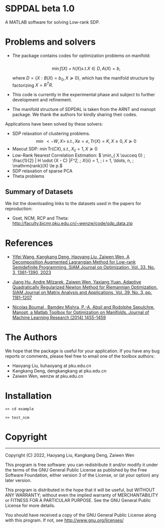  

 # SDPDAL beta 1.0
 A MATLAB software for solving Low-rank SDP.

 # Problems and solvers
 - The package contains codes for optimization problems on manifold:   
    ​        $$\min  f(X) + h(X)  s.t. X \in D, A(X) = b,$$ 
    
    where $D = \{X: B(X)=b_0, X\succeq 0\}$, which has the manifold structure by factorizing $X = R^TR$. 
 - This code is currently in the experimental phase and subject to further development and refinement. 
 - The manifold structure of SDPDAL is taken from the ARNT and manopt package.  We thank the authors for kindly sharing their codes. 

Applications have been solved by these solvers:
- SDP relaxation of clustering problems.
  $$\min \;  <-W,X>\;  s.t., Xe = e, Tr(X) = K, X \geq 0, X\succeq 0$$
- Maxcut SDP: $\min  \mathrm{Tr}(CX), s.t., X_{ii}=1, X \succeq 0$
- Low-Rank Nearest Correlation  Estimation: $ \min_{ X \succeq 0} \; \frac{1}{2} \| H \odot (X - C) \|_F^2, \; X_{ii} = 1, \; i = 1, \ldots, n, \; \mathrm{rank}(X) \le p.$
- SDP relaxation of sparse PCA
- Theta problems

## Summary of Datasets 
We list the downloading links to the datasets used in the papers for reproduction:
* Gset, NCM, RCP and Theta: http://faculty.bicmr.pku.edu.cn/~wenzw/code/sdp_data.zip

# References
- [Yifei Wang, Kangkang Deng, Haoyang Liu, Zaiwen Wen, A Decomposition Augmented Lagrangian Method for Low-rank Semidefinite Programming, SIAM Journal on Optimization, Vol. 33, No. 3, 1361-1390, 2023](https://arxiv.org/pdf/2109.11707.pdf)

- [Jiang Hu, Andre Milzarek, Zaiwen Wen, Yaxiang Yuan. Adaptive Quadratically Regularized Newton Method for Riemannian Optimization. SIAM Journal on Matrix Analysis and Applications, Vol. 39, No. 3, pp. 1181–1207](https://epubs.siam.org/doi/10.1137/17M1142478)

- [Nicolas Boumal , Bamdev Mishra, P.-A. Absil and Rodolphe Sepulchre. Manopt, a Matlab Toolbox for Optimization on Manifolds. Journal of Machine Learning Research (2014) 1455-1459](http://jmlr.org/papers/v15/boumal14a.html)




 # The Authors
 We hope that the package is useful for your application.  If you have any bug reports or comments, please feel free to email one of the toolbox authors:
 * Haoyang Liu, liuhaoyang at pku.edu.cn
 * Kangkang Deng, dengkangkang at pku.edu.cn
 * Zaiwen Wen, wenzw at pku.edu.cn

 # Installation 

 `>> cd example` 

 `>> test_ncm`


 # Copyright
-------------------------------------------------------------------------
   Copyright (C) 2022, Haoyang Liu, Kangkang Deng, Zaiwen Wen

   This program is free software: you can redistribute it and/or modify
   it under the terms of the GNU General Public License as published by
   the Free Software Foundation, either version 3 of the License, or
   (at your option) any later version.

   This program is distributed in the hope that it will be useful,
   but WITHOUT ANY WARRANTY; without  even the implied warranty of
   MERCHANTABILITY or FITNESS FOR A PARTICULAR PURPOSE.  See the
   GNU General Public License for more details.

   You should have received a copy of the GNU General Public License
   along with this program.  If not, see <http://www.gnu.org/licenses/>

